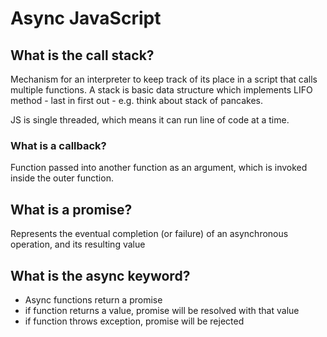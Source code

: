 # Async JavaScript

## What is the call stack?
Mechanism for an interpreter to keep track of its place in a script that calls multiple functions.
A stack is basic data structure which implements LIFO method - last in first out - e.g. think about stack of pancakes.

JS is single threaded, which means it can run line of code at a time.

### What is a callback? 
Function passed into another function as an argument, which is invoked inside the outer function.

## What is a promise? 
Represents the eventual completion (or failure) of an asynchronous operation, and its resulting value

## What is the async keyword?
- Async functions return a promise
- if function returns a value, promise will be resolved with that value 
- if function throws exception, promise will be rejected